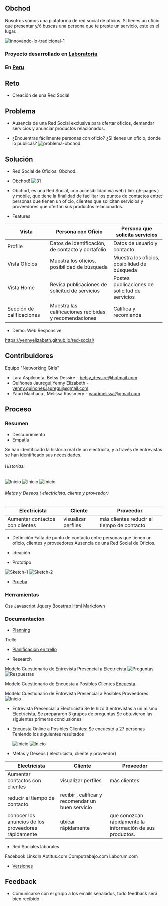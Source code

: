 ## Obchod
Nosotros somos una plataforma de red social de oficios. Si tienes un oficio que presentar y/ó buscas una persona que te preste un servicio, este es el lugar.

![innovando-lo-tradicional-1](https://user-images.githubusercontent.com/31896385/38058295-f6a57098-32a7-11e8-8758-59c3a8094aed.png)

### Proyecto desarrollado en [Laboratoria](http://laboratoria.la)

### En  [Peru](http://peru.com)

## Reto
- Creación de una Red Social

## Problema
- Ausencia de una Red Social exclusiva para ofertar oficios, demandar servicios y anunciar productos relacionados.

- ¿Encuentras fácilmente personas con oficio? ¿Si tienes un oficio, donde lo publicas?
![problema-obchod](https://user-images.githubusercontent.com/31896385/56874197-f1730480-69fd-11e9-9cc1-328806893e4d.png)

## Solución

- Red Social de Oficios: Obchod.

- Obchod!
![31](https://user-images.githubusercontent.com/31896385/56873535-9d195600-69f8-11e9-8044-caa985c4b74d.png)

- Obchod, es una Red Social, con accesibilidad vía web ( link gh-pages ) y mobile, que tiene la finalidad de facilitar los puntos de contactos entre: personas que tienen un oficio, clientes que solicitan  servicios y proveedores que ofertan sus productos relacionados.

- Features

Vista | Persona con Oficio | Persona que solicita servicios
 ------- | ----- | ----------- 
Profile | Datos de identificación, de contacto y portafolio|  Datos de usuario y contacto
Vista Oficios| Muestra los oficios, posibilidad de búsqueda| Muestra los oficios, posibilidad de búsqueda
Vista Home| Revisa publicaciones de solicitud de servicios | Postea publicaciones de solicitud de servicios
Sección de calificaciones | Muestra las calificaciones recibidas y recomendaciones | Califica y recomienda


- Demo: Web Responsive 

https://yennyelizabeth.github.io/red-social/

## Contribuidores
Equipo "Networking Girls"
- Lara Aspilcueta, Betsy Dessire - betsy_dessire@hotmail.com
- Quiñones Jauregui,Yenny Elizabeth - yenny.quinones.jauregui@gmail.com
- Yauri Machaca , Melissa Rossmery - yaurimelissa@gmail.com

## Proceso

### Resumen
- Descubrimiento
- Empatía
 
Se han identificado la historia real de un electricita, y a través de entrevistas se han identificado sus necesidades.

###### Historias:
 ![Inicio](assets/images/readme/historia-electricista.png)
 ![Inicio](assets/images/readme/historia-cliente.png)
 ![Inicio](assets/images/readme/historia-proveedor.png)

###### Metas y Deseos ( electricista, cliente y proveedor)
Electricista |    Cliente   | Proveedor
------------ | -------------|--------------
Aumentar contactos con clientes | visualizar perfiles|más clientes reducir el tiempo de contacto| recibir , calificar y recomendar un buen servicio| conocer los anuncios de los proveedores rápidamente|ubicar rápidamente|que conozcan rápidamente la información de sus productos.|

- Definición
Falta de punto de contacto entre personas que tienen un oficio, clientes y proveedores
Ausencia de una Red Social de Oficios.

- Ideación
- Prototipo

![Sketch-1](assets/images/readme/sketch-1.png)
![Sketch-2](assets/images/readme/sketch-2.png)

- [Prueba](#prueba)

### Herramientas

Css
Javascript
Jquery
Boostrap
Html
Markdown

### Documentación

- [Planning](#planning)

Trello
* [Planificación en trello]( https://trello.com/b/sJzBGeGU/red-social-de-oficios")

- Research

Modelo Cuestionario de Entrevista Presencial a Electricista
  ![Preguntas](assets/images/readme/grupo-question-1.png "Entrevistando a Electricista")
  ![Respuestas](assets/images/readme/grupo-respuestas-clientes-.png "Respuestas de Electricista")

Modelo Cuestionario de Encuesta a Posibles Clientes
  [Encuesta]( https://goo.gl/forms/7RBTRfiR6nP1VR2v2 "Encuestando a Posibles Clientes").

Modelo Cuestionario de Entrevista Presencial a Posibles Proveedores
  ![Inicio](assets/images/readme/...png  "Modelo Entrevista Presencial a Posibles Proveedores")

* Entrevista Presencial a Electricista
  Se le hizo 3 entrevistas a un mismo Electricista,
  Se prepararon 3 grupos de preguntas
  Se obtuvieron las siguientes primeras conclusiones

* Encuesta Online a Posibles Clientes:
  Se encuestó a 27 personas
  Teniendo los siguientes resultados

  ![Inicio](assets/images/readme/resultado-posibles-clientes.png)
  ![Inicio](assets/images/readme/resultado-posibles-clientes-2.png)

* Metas y Deseos ( electricista, cliente y proveedor)

Electricista |    Cliente   | Proveedor
------------ | -------------|--------------
Aumentar contactos con clientes | visualizar perfiles|más clientes
reducir el tiempo de contacto| recibir , calificar y recomendar un buen servicio|
conocer los anuncios de los proveedores rápidamente|ubicar rápidamente|que conozcan rápidamente la información de sus productos.

* Red Sociales laborales

Facebook
Linkdln
Aptitus.com
Computrabajo.com
Laborum.com

- [Versiones](#versiones)

## Feedback
- Comunicarse con el grupo a los emails señalados, todo feedback será bien recibido.









